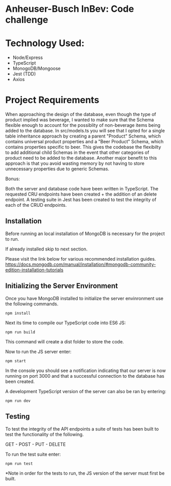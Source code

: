 # Anheuser-Busch InBev: Code challenge

# Technology Used:

- Node/Express
- TypeScript
- MonogoDB/Mongoose
- Jest (TDD)
- Axios

# Project Requirements

When approaching the design of the database, even though the type of product implied was beverage, I wanted to make sure that the Schema flexible enough to account for the possiblity of non-beverage items being added to the database. In src/models.ts you will see that I opted for a single table inheritance approach by creating a parent "Product" Schema, which contains universal product properties and a "Beer Product" Schema, which contains properties specific to beer. This gives the codebase the flexibilty to add additional child Schemas in the event that other categories of product need to be added to the database. Another major benefit to this approach is that you avoid wasting memory by not having to store unnecessary properties due to generic Schemas.

Bonus:

Both the server and database code have been written in TypeScript. The requested CRU endpoints have been created + the addition of an delete endpoint. A testing suite in Jest has been created to test the integrity of each of the CRUD endpoints.

## Installation

Before running an local installation of MongoDB is necessary for the project to run.

If already installed skip to next section.

Please visit the link below for various recommended installation guides.
https://docs.mongodb.com/manual/installation/#mongodb-community-edition-installation-tutorials

## Initializing the Server Environment

Once you have MongoDB installed to initialize the server envinronment use the following commands.

`npm install`

Next its time to compile our TypeScript code into ES6 JS:

`npm run build`

This command will create a dist folder to store the code.

Now to run the JS server enter:

`npm start`

In the console you should see a notification indicating that our server is now running on port 3000 and that a successful connection to the database has been created.

A development TypeScript version of the server can also be ran by entering:

`npm run dev`

## Testing

To test the integrity of the API endpoints a suite of tests has been built to test the functionality of the following.

GET - POST - PUT - DELETE

To run the test suite enter:

`npm run test`

*Note in order for the tests to run, the JS version of the server must first be built.



